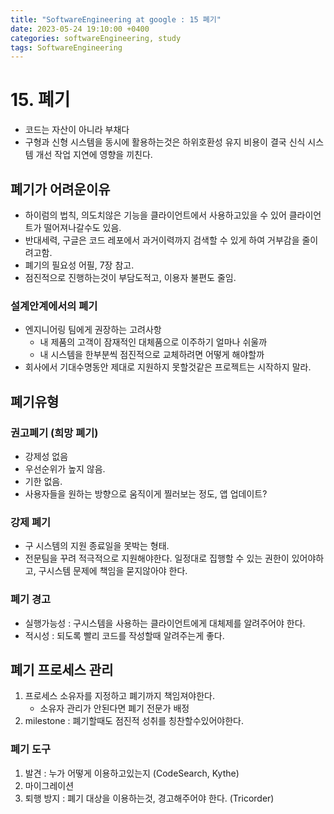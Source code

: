 ```yaml
---
title: "SoftwareEngineering at google : 15 폐기"
date: 2023-05-24 19:10:00 +0400
categories: softwareEngineering, study
tags: SoftwareEngineering
---
```


# 15. 폐기
- 코드는 자산이 아니라 부채다
- 구형과 신형 시스템을 동시에 활용하는것은 하위호환성 유지 비용이 결국 신식 시스템 개선 작업 지연에 영향을 끼친다.
## 폐기가 어려운이유
- 하이럼의 법칙, 의도치않은 기능을 클라이언트에서 사용하고있을 수 있어 클라이언트가 떨어져나갈수도 있음.
- 반대세력, 구글은 코드 레포에서 과거이력까지 검색할 수 있게 하여 거부감을 줄이려고함.
- 폐기의 필요성 어필, 7장 참고.
- 점진적으로 진행하는것이 부담도적고, 이용자 불편도 줄임.
### 설계안계에서의 폐기
- 엔지니어링 팀에게 권장하는 고려사항
  - 내 제품의 고객이 잠재적인 대체품으로 이주하기 얼마나 쉬울까
  - 내 시스템을 한부분씩 점진적으로 교체하려면 어떻게 해야할까
- 회사에서 기대수명동안 제대로 지원하지 못할것같은 프로젝트는 시작하지 말라.

## 폐기유형
### 권고폐기 (희망 폐기)
- 강제성 없음
- 우선순위가 높지 않음.
- 기한 없음.
- 사용자들을 원하는 방향으로 움직이게 찔러보는 정도, 앱 업데이트?
### 강제 폐기
- 구 시스템의 지원 종료일을 못박는 형태.
- 전문팀을 꾸려 적극적으로 지원해야한다. 일정대로 집행할 수 있는 권한이 있어야하고, 구시스템 문제에 책임을 묻지않아야 한다. 
### 폐기 경고
- 실행가능성 : 구시스템을 사용하는 클라이언트에게 대체제를 알려주어야 한다.
- 적시성 : 되도록 빨리 코드를 작성할때 알려주는게 좋다.
## 폐기 프로세스 관리
1. 프로세스 소유자를 지정하고 폐기까지 책임져야한다.
   - 소유자 관리가 안된다면 폐기 전문가 배정
2. milestone : 폐기할때도 점진적 성취를 칭찬할수있어야한다.
### 폐기 도구
1. 발견 : 누가 어떻게 이용하고있는지 (CodeSearch, Kythe)
2. 마이그레이션
3. 퇴행 방지 : 폐기 대상을 이용하는것, 경고해주어야 한다. (Tricorder)

